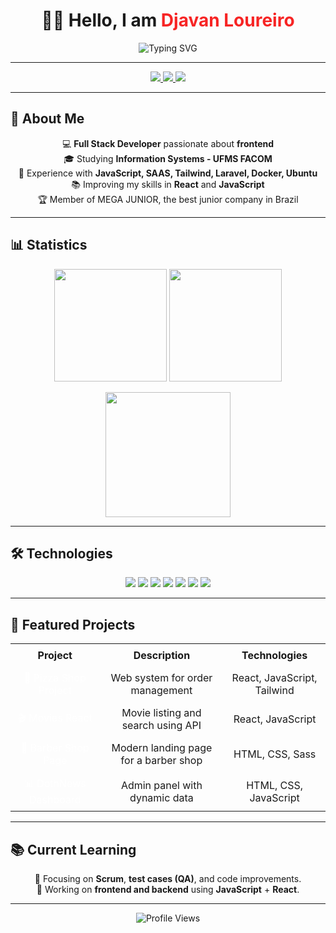 <h1 align="center">
  👋🏾 Hello, I am <span style="color:#F72424;">Djavan Loureiro</span>  
</h1>

<p align="center">
  <img src="https://readme-typing-svg.herokuapp.com?font=Fira+Code&size=22&pause=1000&color=F72424&width=500&center=true&lines=Full+Stack+Developer;React+%26+JavaScript+Enthusiast;Always+learning+new+technologies" alt="Typing SVG" />
</p>

---

<p align="center">
  <a href="https://linkedin.com/in/seu-perfil">
    <img src="https://img.shields.io/badge/-LinkedIn-%230077B5?style=for-the-badge&logo=linkedin&logoColor=white">
  </a>
  <a href="mailto:seuemail@gmail.com">
    <img src="https://img.shields.io/badge/-Email-%23EA4335?style=for-the-badge&logo=gmail&logoColor=white">
  </a>
  <a href="https://github.com/DjavanGabriel123">
    <img src="https://img.shields.io/badge/-GitHub-%2312100E?style=for-the-badge&logo=github&logoColor=white">
  </a>
</p>

---

## 📌 About Me
<p align="center">
💻 <strong>Full Stack Developer</strong> passionate about <strong>frontend</strong><br>
🎓 Studying <strong>Information Systems - UFMS FACOM</strong><br>
🚀 Experience with <strong>JavaScript, SAAS, Tailwind, Laravel, Docker, Ubuntu</strong><br>
📚 Improving my skills in <strong>React</strong> and <strong>JavaScript</strong><br>
🏆 Member of MEGA JUNIOR, the best junior company in Brazil
</p>

---

## 📊 Statistics
<p align="center">
  <img height="180em" src="https://github-readme-stats.vercel.app/api?username=DjavanGabriel123&show_icons=true&theme=tokyonight&count_private=true" />
  <img height="180em" src="https://github-readme-streak-stats.herokuapp.com/?user=DjavanGabriel123&theme=tokyonight" />
</p>

<p align="center">
  <img height="200" src="https://github-readme-stats.vercel.app/api/top-langs/?username=DjavanGabriel123&langs_count=8&theme=tokyonight&layout=compact&hide=html,blade,scss" />
</p>

---

## 🛠️ Technologies
<p align="center">
  <img src="https://img.shields.io/badge/-JavaScript-F7DF1E?style=for-the-badge&logo=javascript&logoColor=000">
  <img src="https://img.shields.io/badge/-React-61DAFB?style=for-the-badge&logo=react&logoColor=000">
  <img src="https://img.shields.io/badge/-Sass-CC6699?style=for-the-badge&logo=sass&logoColor=fff">
  <img src="https://img.shields.io/badge/-TailwindCSS-38B2AC?style=for-the-badge&logo=tailwind-css&logoColor=fff">
  <img src="https://img.shields.io/badge/-Laravel-FF2D20?style=for-the-badge&logo=laravel&logoColor=fff">
  <img src="https://img.shields.io/badge/-Docker-2496ED?style=for-the-badge&logo=docker&logoColor=fff">
  <img src="https://img.shields.io/badge/-Ubuntu-E95420?style=for-the-badge&logo=ubuntu&logoColor=fff">
</p>

---

## 🚀 Featured Projects
<div align="center">
  <table style="border-collapse: collapse; border: none; text-align: center;">
    <tr>
      <th style="border: none; padding: 8px;">Project</th>
      <th style="border: none; padding: 8px;">Description</th>
      <th style="border: none; padding: 8px;">Technologies</th>
    </tr>
    <tr>
      <td style="border: none; padding: 8px;">
        <a href="https://github.com/DjavanGabriel123/projeto-pizzaria" style="text-decoration: none; color: white;">🍕 Pizza Shop Project</a>
      </td>
      <td style="border: none; padding: 8px;">Web system for order management</td>
      <td style="border: none; padding: 8px;">React, JavaScript, Tailwind</td>
    </tr>
    <tr>
      <td style="border: none; padding: 8px;">
        <a href="https://github.com/DjavanGabriel123/filmes-react" style="text-decoration: none; color: white;">🎬 Movies React</a>
      </td>
      <td style="border: none; padding: 8px;">Movie listing and search using API</td>
      <td style="border: none; padding: 8px;">React, JavaScript</td>
    </tr>
    <tr>
      <td style="border: none; padding: 8px;">
        <a href="https://github.com/DjavanGabriel123/Barbearia-Page" style="text-decoration: none; color: white;">💈 Barber Shop Page</a>
      </td>
      <td style="border: none; padding: 8px;">Modern landing page for a barber shop</td>
      <td style="border: none; padding: 8px;">HTML, CSS, Sass</td>
    </tr>
    <tr>
      <td style="border: none; padding: 8px;">
        <a href="https://github.com/DjavanGabriel123/DothNews-Dashboard" style="text-decoration: none; color: white;">📊 DothNews Dashboard</a>
      </td>
      <td style="border: none; padding: 8px;">Admin panel with dynamic data</td>
      <td style="border: none; padding: 8px;">HTML, CSS, JavaScript</td>
    </tr>
  </table>
</div>

---

## 📚 Current Learning
<p align="center">
📍 Focusing on <strong>Scrum</strong>, <strong>test cases (QA)</strong>, and code improvements.<br>
📍 Working on <strong>frontend and backend</strong> using <strong>JavaScript</strong> + <strong>React</strong>.
</p>

---

<p align="center">
  <img src="https://komarev.com/ghpvc/?username=DjavanGabriel123&label=Profile+Views&color=blueviolet&style=flat" alt="Profile Views" />
</p>
